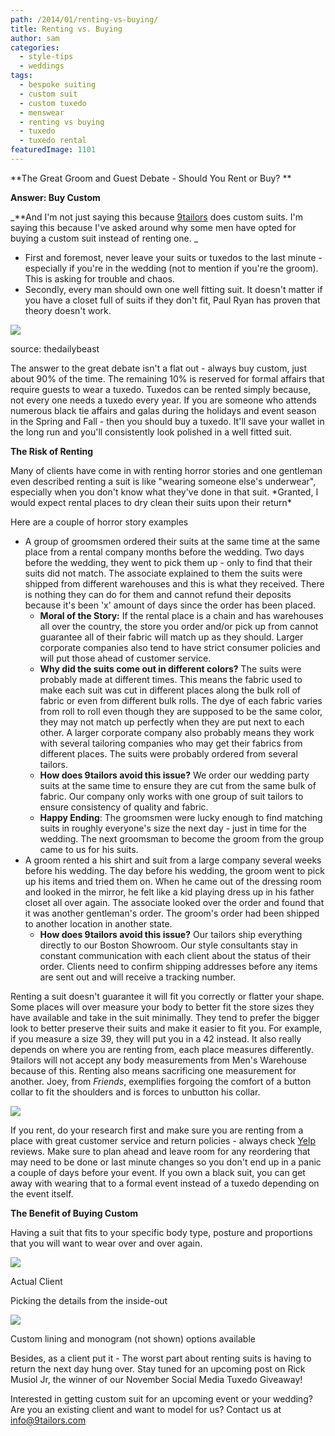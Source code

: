 ```yaml
---
path: /2014/01/renting-vs-buying/
title: Renting vs. Buying
author: sam
categories: 
  - style-tips
  - weddings
tags: 
  - bespoke suiting
  - custom suit
  - custom tuxedo
  - menswear
  - renting vs buying
  - tuxedo
  - tuxedo rental
featuredImage: 1101
---
```

**The Great Groom and Guest Debate - Should You Rent or Buy? **

**Answer: Buy Custom**

_\*\*And I'm not just saying this because [9tailors](http://www.9tailors.com/) does custom suits. I'm saying this because I've asked around why some men have opted for buying a custom suit instead of renting one. _

*   First and foremost, never leave your suits or tuxedos to the last minute - especially if you're in the wedding (not to mention if you're the groom). This is asking for trouble and chaos.
*   Secondly, every man should own one well fitting suit. It doesn't matter if you have a closet full of suits if they don't fit, Paul Ryan has proven that theory doesn't work.

[![](http://2.bp.blogspot.com/-0Au16HrRaPk/UtgPX5gh0EI/AAAAAAAAA3k/LU7wqmI0BUI/s1600/paul+ryan+bagg+suit,+source-thedailybeast.jpg)](http://2.bp.blogspot.com/-0Au16HrRaPk/UtgPX5gh0EI/AAAAAAAAA3k/LU7wqmI0BUI/s1600/paul+ryan+bagg+suit,+source-thedailybeast.jpg)

source: thedailybeast

The answer to the great debate isn't a flat out - always buy custom, just about 90% of the time. The remaining 10% is reserved for formal affairs that require guests to wear a tuxedo. Tuxedos can be rented simply because, not every one needs a tuxedo every year. If you are someone who attends numerous black tie affairs and galas during the holidays and event season in the Spring and Fall - then you should buy a tuxedo. It'll save your wallet in the long run and you'll consistently look polished in a well fitted suit.

**The Risk of Renting**

Many of clients have come in with renting horror stories and one gentleman even described renting a suit is like "wearing someone else's underwear", especially when you don't know what they've done in that suit. \*Granted, I would expect rental places to dry clean their suits upon their return\*

Here are a couple of horror story examples

*   A group of groomsmen ordered their suits at the same time at the same place from a rental company months before the wedding. Two days before the wedding, they went to pick them up - only to find that their suits did not match. The associate explained to them the suits were shipped from different warehouses and this is what they received. There is nothing they can do for them and cannot refund their deposits because it's been 'x' amount of days since the order has been placed.
    *   **Moral of the Story:** If the rental place is a chain and has warehouses all over the country, the store you order and/or pick up from cannot guarantee all of their fabric will match up as they should. Larger corporate companies also tend to have strict consumer policies and will put those ahead of customer service.
    *   **Why did the suits come out in different colors?** The suits were probably made at different times. This means the fabric used to make each suit was cut in different places along the bulk roll of fabric or even from different bulk rolls. The dye of each fabric varies from roll to roll even though they are supposed to be the same color, they may not match up perfectly when they are put next to each other. A larger corporate company also probably means they work with several tailoring companies who may get their fabrics from different places. The suits were probably ordered from several tailors.
    *   **How does 9tailors avoid this issue?** We order our wedding party suits at the same time to ensure they are cut from the same bulk of fabric. Our company only works with one group of suit tailors to ensure consistency of quality and fabric.
    *   **Happy Ending**: The groomsmen were lucky enough to find matching suits in roughly everyone's size the next day - just in time for the wedding. The next groomsman to become the groom from the group came to us for his suits.
*   A groom rented a his shirt and suit from a large company several weeks before his wedding. The day before his wedding, the groom went to pick up his items and tried them on. When he came out of the dressing room and looked in the mirror, he felt like a kid playing dress up in his father closet all over again. The associate looked over the order and found that it was another gentleman's order. The groom's order had been shipped to another location in another state.
    *   **How does 9tailors avoid this issue?** Our tailors ship everything directly to our Boston Showroom. Our style consultants stay in constant communication with each client about the status of their order. Clients need to confirm shipping addresses before any items are sent out and will receive a tracking number.

Renting a suit doesn't guarantee it will fit you correctly or flatter your shape. Some places will over measure your body to better fit the store sizes they have available and take in the suit minimally. They tend to prefer the bigger look to better preserve their suits and make it easier to fit you. For example, if you measure a size 39, they will put you in a 42 instead. It also really depends on where you are renting from, each place measures differently. 9tailors will not accept any body measurements from Men's Warehouse because of this. Renting also means sacrificing one measurement for another. Joey, from _Friends_, exemplifies forgoing the comfort of a button collar to fit the shoulders and is forces to unbutton his collar.

[![](http://2.bp.blogspot.com/-LrzCIsbRWY4/UtgmqXnJwTI/AAAAAAAAA4M/mYRjVr9TBO4/s1600/friends,+joey's+apple+-+source,weknowmemes.jpg)](http://2.bp.blogspot.com/-LrzCIsbRWY4/UtgmqXnJwTI/AAAAAAAAA4M/mYRjVr9TBO4/s1600/friends,+joey's+apple+-+source,weknowmemes.jpg)

If you rent, do your research first and make sure you are renting from a place with great customer service and return policies - always check [Yelp](http://www.yelp.com/biz/9tailors-boston) reviews. Make sure to plan ahead and leave room for any reordering that may need to be done or last minute changes so you don't end up in a panic a couple of days before your event. If you own a black suit, you can get away with wearing that to a formal event instead of a tuxedo depending on the event itself.

**The Benefit of Buying Custom**

Having a suit that fits to your specific body type, posture and proportions that you will want to wear over and over again.

[![](http://3.bp.blogspot.com/-YZmKThhHnh8/Utgji3d32lI/AAAAAAAAA34/xFgrVQwnaqM/s1600/RobertProfile.jpg)](http://3.bp.blogspot.com/-YZmKThhHnh8/Utgji3d32lI/AAAAAAAAA34/xFgrVQwnaqM/s1600/RobertProfile.jpg)

Actual Client

Picking the details from the inside-out

[![](http://4.bp.blogspot.com/-w7udFl-0wN4/UtgkHCXx13I/AAAAAAAAA4A/j8w5jg__J_4/s1600/20120414-9tailors-1754.jpg)](http://4.bp.blogspot.com/-w7udFl-0wN4/UtgkHCXx13I/AAAAAAAAA4A/j8w5jg__J_4/s1600/20120414-9tailors-1754.jpg)

Custom lining and monogram (not shown) options available

Besides, as a client put it - The worst part about renting suits is having to return the next day hung over. Stay tuned for an upcoming post on Rick Musiol Jr, the winner of our November Social Media Tuxedo Giveaway!

Interested in getting custom suit for an upcoming event or your wedding? Are you an existing client and want to model for us? Contact us at info@9tailors.com